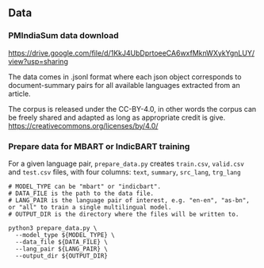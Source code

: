 ## Data
### PMIndiaSum data download
https://drive.google.com/file/d/1KkJ4UbDprtoeeCA6wxfMknWXykYgnLUY/view?usp=sharing

The data comes in .jsonl format where each json object corresponds to document-summary pairs for all available languages extracted from an article.

The corpus is released under the CC-BY-4.0, in other words the corpus can be freely shared and adapted as long as appropriate
credit is give. https://creativecommons.org/licenses/by/4.0/

### Prepare data for MBART or IndicBART training

For a given language pair, `prepare_data.py` creates `train.csv`, `valid.csv` and `test.csv` files, with four columns: `text`, `summary`, `src_lang`, `trg_lang`

```
# MODEL_TYPE can be "mbart" or "indicbart".
# DATA_FILE is the path to the data file.
# LANG_PAIR is the language pair of interest, e.g. "en-en", "as-bn", or "all" to train a single multilingual model.
# OUTPUT_DIR is the directory where the files will be written to.

python3 prepare_data.py \
  --model_type ${MODEL_TYPE} \
  --data_file ${DATA_FILE} \
  --lang_pair ${LANG_PAIR} \
  --output_dir ${OUTPUT_DIR}
```
